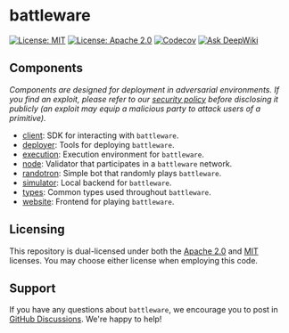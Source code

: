 # battleware

[![License: MIT](https://img.shields.io/badge/License-MIT-yellow.svg)](./LICENSE-MIT)
[![License: Apache 2.0](https://img.shields.io/badge/License-Apache%202.0-blue.svg)](./LICENSE-APACHE)
[![Codecov](https://codecov.io/gh/commonwarexyz/battleware/graph/badge.svg?token=Y2A6Q5G25W)](https://codecov.io/gh/commonwarexyz/battleware)
[![Ask DeepWiki](https://deepwiki.com/badge.svg)](https://deepwiki.com/commonwarexyz/battleware)

## Components

_Components are designed for deployment in adversarial environments. If you find an exploit, please refer to our [security policy](./SECURITY.md) before disclosing it publicly (an exploit may equip a malicious party to attack users of a primitive)._

* [client](./client/README.md): SDK for interacting with `battleware`.
* [deployer](./deployer/README.md): Tools for deploying `battleware`.
* [execution](./execution/README.md): Execution environment for `battleware`.
* [node](./node/README.md): Validator that participates in a `battleware` network.
* [randotron](./randotron/README.md): Simple bot that randomly plays `battleware`.
* [simulator](./simulator/README.md): Local backend for `battleware`.
* [types](./types/README.md): Common types used throughout `battleware`.
* [website](./website/README.md): Frontend for playing `battleware`.

## Licensing

This repository is dual-licensed under both the [Apache 2.0](./LICENSE-APACHE) and [MIT](./LICENSE-MIT) licenses. You may choose either license when employing this code.

## Support

If you have any questions about `battleware`, we encourage you to post in [GitHub Discussions](https://github.com/commonwarexyz/monorepo/discussions). We're happy to help!